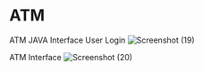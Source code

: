 # ATM
ATM JAVA Interface 
User Login 
![Screenshot (19)](https://github.com/NirmalSinghSidhu/ATM/assets/113663037/c52a8bb6-b5ac-4cee-8e25-857a226e3aa2)


ATM Interface 
![Screenshot (20)](https://github.com/NirmalSinghSidhu/ATM/assets/113663037/c5c4087a-666c-4416-a5c4-d0428c53a10b)
